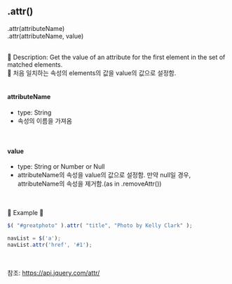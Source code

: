 ## .attr()
.attr(attributeName)  
.attr(attributeName, value)  
</br>  

🌸 Description: Get the value of an attribute for the first element in the set of matched elements.  
🌸 처음 일치하는 속성의 elements의 값을 value의 값으로 설정함.  
</br>  

#### attributeName  
- type: String
- 속성의 이름을 가져옴  
</br>  

#### value  
- type: String or Number or Null  
- attributeName의 속성을 value의 값으로 설정함. 만약 null일 경우, attributeName의 속성을 제거함.(as in .removeAttr())  
</br></br>  

🔹 Example 🔹  
```javascript
$( "#greatphoto" ).attr( "title", "Photo by Kelly Clark" );
```  
```javascript
navList = $('a');
navList.attr('href', '#1');
```
</br>  

참조: https://api.jquery.com/attr/

